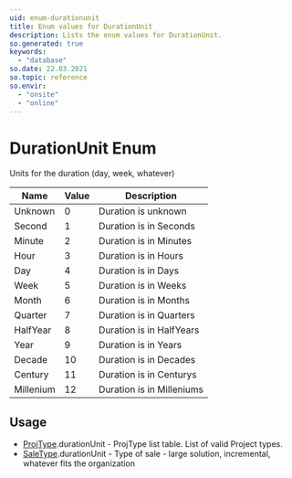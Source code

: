 ```yaml
---
uid: enum-durationunit
title: Enum values for DurationUnit
description: Lists the enum values for DurationUnit.
so.generated: true
keywords:
  - "database"
so.date: 22.03.2021
so.topic: reference
so.envir:
  - "onsite"
  - "online"
---
```


# DurationUnit Enum

Units for the duration (day, week, whatever)

| Name | Value | Description |
|------|-------|-------------|
|Unknown|0|Duration is unknown|
|Second|1|Duration is in Seconds|
|Minute|2|Duration is in Minutes|
|Hour|3|Duration is in Hours|
|Day|4|Duration is in Days|
|Week|5|Duration is in Weeks|
|Month|6|Duration is in Months|
|Quarter|7|Duration is in Quarters|
|HalfYear|8|Duration is in HalfYears|
|Year|9|Duration is in Years|
|Decade|10|Duration is in Decades|
|Century|11|Duration is in Centurys|
|Millenium|12|Duration is in Milleniums|

## Usage

* [ProjType](../projtype.md).durationUnit - ProjType list table. List of valid Project types.
* [SaleType](../saletype.md).durationUnit - Type of sale - large solution, incremental, whatever fits the organization
